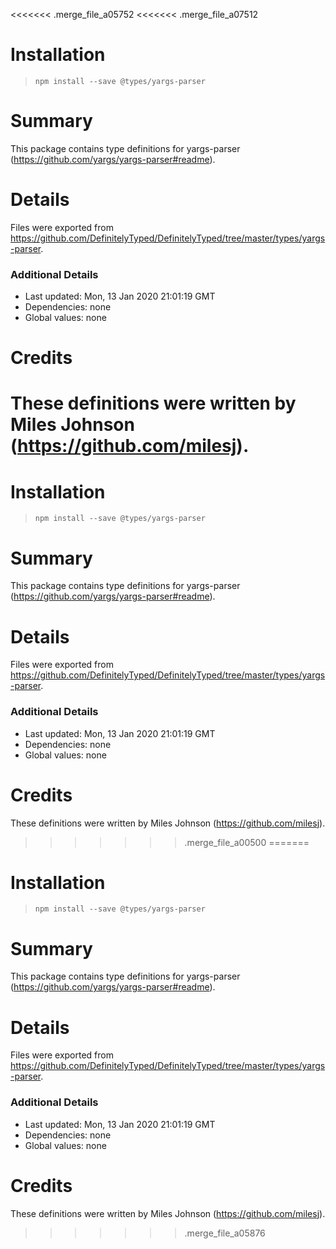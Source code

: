 <<<<<<< .merge_file_a05752
<<<<<<< .merge_file_a07512
# Installation
> `npm install --save @types/yargs-parser`

# Summary
This package contains type definitions for yargs-parser (https://github.com/yargs/yargs-parser#readme).

# Details
Files were exported from https://github.com/DefinitelyTyped/DefinitelyTyped/tree/master/types/yargs-parser.

### Additional Details
 * Last updated: Mon, 13 Jan 2020 21:01:19 GMT
 * Dependencies: none
 * Global values: none

# Credits
These definitions were written by Miles Johnson (https://github.com/milesj).
=======
# Installation
> `npm install --save @types/yargs-parser`

# Summary
This package contains type definitions for yargs-parser (https://github.com/yargs/yargs-parser#readme).

# Details
Files were exported from https://github.com/DefinitelyTyped/DefinitelyTyped/tree/master/types/yargs-parser.

### Additional Details
 * Last updated: Mon, 13 Jan 2020 21:01:19 GMT
 * Dependencies: none
 * Global values: none

# Credits
These definitions were written by Miles Johnson (https://github.com/milesj).
>>>>>>> .merge_file_a00500
=======
# Installation
> `npm install --save @types/yargs-parser`

# Summary
This package contains type definitions for yargs-parser (https://github.com/yargs/yargs-parser#readme).

# Details
Files were exported from https://github.com/DefinitelyTyped/DefinitelyTyped/tree/master/types/yargs-parser.

### Additional Details
 * Last updated: Mon, 13 Jan 2020 21:01:19 GMT
 * Dependencies: none
 * Global values: none

# Credits
These definitions were written by Miles Johnson (https://github.com/milesj).
>>>>>>> .merge_file_a05876

